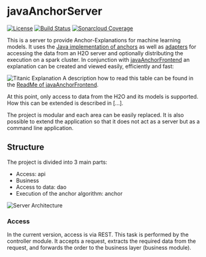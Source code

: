 # javaAnchorServer

[![License](https://img.shields.io/badge/License-BSD%203--Clause-blue.svg)](https://opensource.org/licenses/BSD-3-Clause)
[![Build Status](https://travis-ci.org/viadee/javaAnchorServer.svg?branch=master)](https://travis-ci.org/viadee/javaAnchorServer)
[![Sonarcloud Coverage](https://sonarcloud.io/api/project_badges/measure?project=de.viadee.anchorj.server:anchorj-server&metric=coverage)](https://sonarcloud.io/dashboard?id=de.viadee.anchorj.server%3Aanchorj-server)

This is a server to provide Anchor-Explanations for machine learning models. 
It uses the [Java implementation of anchors](https://github.com/viadee/javaAnchorExplainer) 
as well as [adapters](https://github.com/viadee/javaAnchorAdapters) for accessing the data from an H2O server 
and optionally distributing the execution on a spark cluster. 
In conjunction with [javaAnchorFrontend](https://github.com/viadee/javaAnchorFrontend) an explanation can be created and
viewed easily, efficiently and fast: 

![Titanic Explanation](https://user-images.githubusercontent.com/5667523/51996301-bde31580-24b4-11e9-9c75-6205546d1463.png)
A description how to read this table can be found in the [ReadMe of javaAnchorFrontend](https://github.com/viadee/javaAnchorFrontend).

At this point, only access to data from the H2O and its models is supported. How this can be extended is described in [...].

The project is modular and each area can be easily replaced. It is also possible to extend the application so that it does not act as a server but as a command line application.

## Structure
The project is divided into 3 main parts:
- Access: api
- Business
- Access to data: dao
- Execution of the anchor algorithm: anchor

![Server Architecture](https://user-images.githubusercontent.com/5667523/51995074-51ffad80-24b2-11e9-9d98-731837be79b0.png)


### Access
In the current version, access is via REST. 
This task is performed by the controller module. 
It accepts a request, extracts the required data from the request, and forwards the order to the business layer (business module).
